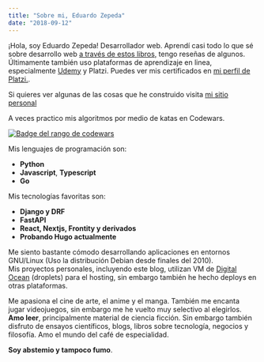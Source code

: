 ```yaml
---
title: "Sobre mi, Eduardo Zepeda"
date: "2018-09-12"
---
```


¡Hola, soy Eduardo Zepeda! Desarrollador web. Aprendí casi todo lo que sé sobre desarrollo web [a través de estos libros,](libros-que-he-leido-y-resenas/) tengo reseñas de algunos. Últimamente también uso plataformas de aprendizaje en linea, especialmente [Udemy](https://www.udemy.com/) y Platzi. Puedes ver mis certificados en [mi perfil de Platzi.](https://platzi.com/@eduardo-zepeda/).

Si quieres ver algunas de las cosas que he construido visita [mi sitio personal](https://eduardozepeda.dev/)

A veces practico mis algoritmos por medio de katas en Codewars.

[![Badge del rango de codewars](https://www.codewars.com/users/EduardoZepeda/badges/small)](https://www.codewars.com/users/EduardoZepeda)

Mis lenguajes de programación son:

- **Python**
- **Javascript**, **Typescript**
- **Go**

Mis tecnologías favoritas son:

- **Django y DRF**
- **FastAPI**
- **React, Nextjs, Frontity y derivados**
- **Probando Hugo actualmente**

Me siento bastante cómodo desarrollando aplicaciones en entornos GNU/Linux (Uso la distribución Debian desde finales del 2010).  
Mis proyectos personales, incluyendo este blog, utilizan VM de [Digital Ocean](https://m.do.co/c/a22240ebb8e7) (droplets) para el hosting, sin embargo también he hecho deploys en otras plataformas.

Me apasiona el cine de arte, el anime y el manga. También me encanta jugar videojuegos, sin embargo me he vuelto muy selectivo al elegirlos. **Amo leer**, principalmente material de ciencia ficción. Sin embargo también disfruto de ensayos científicos, blogs, libros sobre tecnología, negocios y filosofía. Amo el mundo del café de especialidad.
  
**Soy abstemio y tampoco fumo**.
